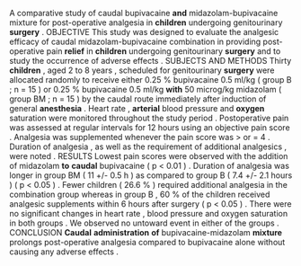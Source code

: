 A comparative study of caudal bupivacaine **and** midazolam-bupivacaine mixture for post-operative analgesia in **children** undergoing genitourinary **surgery** . OBJECTIVE This study was designed to evaluate the analgesic efficacy of caudal midazolam-bupivacaine combination in providing post-operative pain **relief** in **children** undergoing genitourinary **surgery** and to study the occurrence of adverse effects . SUBJECTS AND METHODS Thirty **children** , aged 2 to 8 years , scheduled for genitourinary **surgery** were allocated randomly to receive either 0.25 % bupivacaine 0.5 ml/kg ( group B ; n = 15 ) or 0.25 % bupivacaine 0.5 ml/kg **with** 50 microg/kg midazolam ( group BM ; n = 15 ) by the caudal route immediately after induction of general **anesthesia** . Heart rate , **arterial** blood pressure and **oxygen** saturation were monitored throughout the study period . Postoperative pain was assessed at regular intervals for 12 hours using an objective pain score . Analgesia was supplemented whenever the pain score was > or = 4 . Duration of analgesia , as well as the requirement of additional analgesics , were noted . RESULTS Lowest pain scores were observed with the addition of midazolam **to** **caudal** bupivacaine ( p < 0.01 ) . Duration of analgesia was longer in group BM ( 11 +/- 0.5 h ) as compared to group B ( 7.4 +/- 2.1 hours ) ( p < 0.05 ) . Fewer children ( 26.6 % ) required additional analgesia in the combination group whereas in group B , 60 % of the children received analgesic supplements within 6 hours after surgery ( p < 0.05 ) . There were no significant changes in heart rate , blood pressure and oxygen saturation in both groups . We observed no untoward event in either of the groups . CONCLUSION **Caudal** **administration** **of** bupivacaine-midazolam **mixture** prolongs post-operative analgesia compared to bupivacaine alone without causing any adverse effects . 